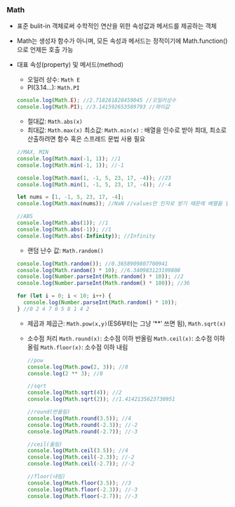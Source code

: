 ### Math

- 표준 bulit-in 객체로써 수학적인 연산을 위한 속성값과 메서드를 제공하는 객체
- Math는 생성자 함수가 아니며, 모든 속성과 메서드는 정적이기에 Math.function()으로 언제든 호출 가능
- 대표 속성(property) 및 메서드(method)

  - 오일러 상수: `Math E`
  - PI(3.14…): `Math.PI`

  ```javascript
  console.log(Math.E); //2.718281828459045 //오일러상수
  console.log(Math.PI); //3.141592653589793 //파이값
  ```

  - 절대값: `Math.abs(x)`
  - 최대값: `Math.max(x)`
    최소값: `Math.min(x)`
    : 배열을 인수로 받아 최대, 최소로 산출하려면 함수 혹은 스프레드 문법 사용 필요

  ```javascript
  //MAX, MIN
  console.log(Math.max(-1, 1)); //1
  console.log(Math.min(-1, 1)); //-1

  console.log(Math.max(1, -1, 5, 23, 17, -4)); //23
  console.log(Math.min(1, -1, 5, 23, 17, -4)); //-4

  let nums = [1, -1, 5, 23, 17, -4];
  console.log(Math.max(nums)); //NaN //values만 인자로 받기 때문에 배열을 받을 수 없음

  //ABS
  console.log(Math.abs(1)); //1
  console.log(Math.abs(-1)); //1
  console.log(Math.abs(-Infinity)); //Infinity
  ```

  - 랜덤 난수 값: `Math.random()`

  ```javascript
  console.log(Math.random()); //0.3658909807700941
  console.log(Math.random() * 10); //6.340983123199808
  console.log(Number.parseInt(Math.random() * 10)); //2
  console.log(Number.parseInt(Math.random() * 100)); //36

  for (let i = 0; i < 10; i++) {
    console.log(Number.parseInt(Math.random() * 10));
  } //0 2 4 7 0 5 8 1 4 2
  ```

  - 제곱과 제곱근: `Math.pow(x,y)`(ES6부터는 그냥 ‘\*\*’ 쓰면 됨), `Math.sqrt(x)`
  - 소수점 처리
    `Math.round(x)`: 소수점 이하 반올림
    `Math.ceil(x)`: 소수점 이하 올림
    `Math.floor(x)`: 소수점 이하 내림

    ```javascript
    //pow
    console.log(Math.pow(2, 3)); //8
    console.log(2 ** 3); //8

    //sqrt
    console.log(Math.sqrt(4)); //2
    console.log(Math.sqrt(2)); //1.4142135623730951

    //round(반올림)
    console.log(Math.round(3.5)); //4
    console.log(Math.round(-2.3)); //-2
    console.log(Math.round(-2.7)); //-3

    //ceil(올림)
    console.log(Math.ceil(3.5)); //4
    console.log(Math.ceil(-2.3)); //-2
    console.log(Math.ceil(-2.7)); //-2

    //floor(내림)
    console.log(Math.floor(3.5)); //3
    console.log(Math.floor(-2.3)); //-3
    console.log(Math.floor(-2.7)); //-3
    ```
